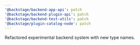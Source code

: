 ```yaml
---
'@backstage/backend-app-api': patch
'@backstage/backend-plugin-api': patch
'@backstage/backend-test-utils': patch
'@backstage/plugin-catalog-node': patch
---
```


Refactored experimental backend system with new type names.

